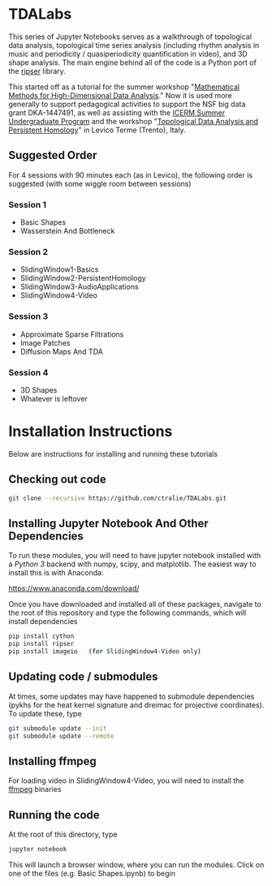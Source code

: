 # TDALabs

This series of Jupyter Notebooks serves as a walkthrough of topological data analysis, topological time series analysis (including rhythm analysis in music and periodicity / quasiperiodicity quantification in video), and 3D shape analysis.  The main engine behind all of the code is a Python port of the [ripser](http://github.com/ctralie/ripser) library.

This started off as a tutorial for the summer workshop "[Mathematical Methods for High-Dimensional Data Analysis](http://www-m15.ma.tum.de/Allgemeines/SummerSchool2016)."  Now it is used more generally to support pedagogical activities to support the NSF big data grant DKA-1447491, as well as assisting with the [ICERM Summer Undergraduate Program](https://icerm.brown.edu/summerug/2017/) and the workshop "<a href = "http://www.science.unitn.it/cirm/TDAPH2018.html">Topological Data Analysis and Persistent Homology</a>" in Levico Terme (Trento), Italy.

## Suggested Order
For 4 sessions with 90 minutes each (as in Levico), the following order is suggested (with some wiggle room between sessions)

### Session 1
* Basic Shapes
* Wasserstein And Bottleneck

### Session 2
* SlidingWindow1-Basics
* SlidingWindow2-PersistentHomology
* SlidingWindow3-AudioApplications
* SlidingWindow4-Video

### Session 3
* Approximate Sparse Filtrations
* Image Patches
* Diffusion Maps And TDA

### Session 4
* 3D Shapes
* Whatever is leftover


# Installation Instructions

Below are instructions for installing and running these tutorials

## Checking out code

~~~~~ bash
git clone --recursive https://github.com/ctralie/TDALabs.git
~~~~~

## Installing Jupyter Notebook And Other Dependencies

To run these modules, you will need to have jupyter notebook installed with a *Python 3* backend with numpy, scipy, and matplotlib.  The easiest way to install this is with Anaconda:

<a href = "https://www.anaconda.com/download/">https://www.anaconda.com/download/</a>

Once you have downloaded and installed all of these packages, navigate to the root of this repository and type the following commands, which will install dependencies

~~~~~ bash
pip install cython
pip install ripser
pip install imageio   (for SlidingWindow4-Video only)
~~~~~

## Updating code / submodules

At times, some updates may have happened to submodule dependencies (pykhs for the heat kernel signature and dreimac for projective coordinates).  To update these, type

~~~~~ bash
git submodule update --init
git submodule update --remote
~~~~~

## Installing ffmpeg
For loading video in SlidingWindow4-Video, you will need to install the [ffmpeg](https://ffmpeg.org/download.html) binaries

## Running the code

At the root of this directory, type

~~~~~ bash
jupyter notebook
~~~~~

This will launch a browser window, where you can run the modules.  Click on one of the files (e.g. Basic Shapes.ipynb) to begin
